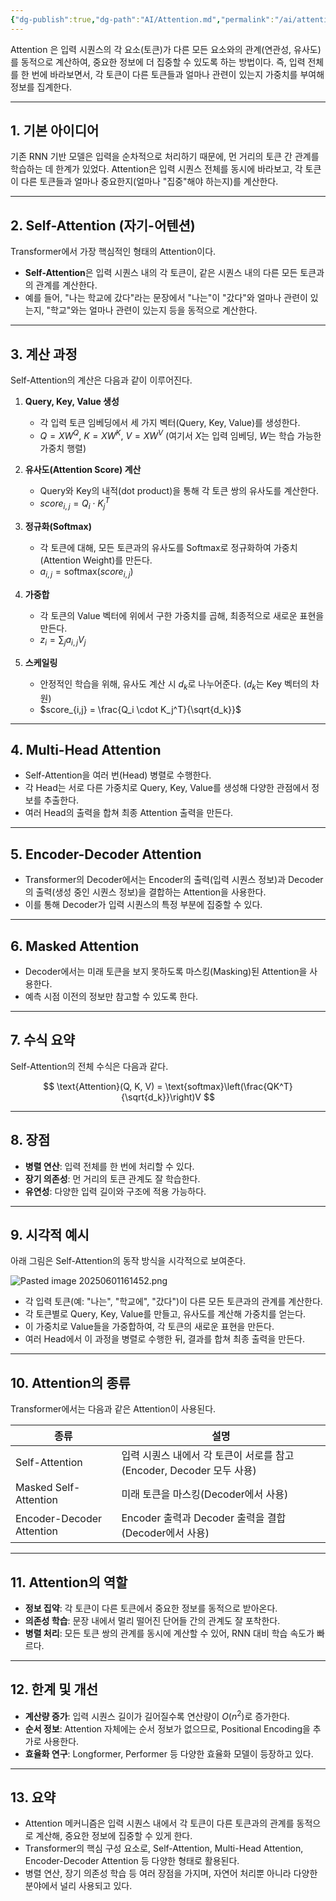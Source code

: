 ```yaml
---
{"dg-publish":true,"dg-path":"AI/Attention.md","permalink":"/ai/attention/","created":"2025-05-31","updated":"2025-05-31"}
---
```


Attention 은 입력 시퀀스의 각 요소(토큰)가 다른 모든 요소와의 관계(연관성, 유사도)를 동적으로 계산하여, 중요한 정보에 더 집중할 수 있도록 하는 방법이다. 즉, 입력 전체를 한 번에 바라보면서, 각 토큰이 다른 토큰들과 얼마나 관련이 있는지 가중치를 부여해 정보를 집계한다.

---

## 1. 기본 아이디어

기존 RNN 기반 모델은 입력을 순차적으로 처리하기 때문에, 먼 거리의 토큰 간 관계를 학습하는 데 한계가 있었다. Attention은 입력 시퀀스 전체를 동시에 바라보고, 각 토큰이 다른 토큰들과 얼마나 중요한지(얼마나 "집중"해야 하는지)를 계산한다.

---

## 2. Self-Attention (자기-어텐션)

Transformer에서 가장 핵심적인 형태의 Attention이다.

- **Self-Attention**은 입력 시퀀스 내의 각 토큰이, 같은 시퀀스 내의 다른 모든 토큰과의 관계를 계산한다.
- 예를 들어, "나는 학교에 갔다"라는 문장에서 "나는"이 "갔다"와 얼마나 관련이 있는지, "학교"와는 얼마나 관련이 있는지 등을 동적으로 계산한다.

---

## 3. 계산 과정

Self-Attention의 계산은 다음과 같이 이루어진다.

1. **Query, Key, Value 생성**
   - 각 입력 토큰 임베딩에서 세 가지 벡터(Query, Key, Value)를 생성한다.
   - $Q = XW^Q$, $K = XW^K$, $V = XW^V$ (여기서 $X$는 입력 임베딩, $W$는 학습 가능한 가중치 행렬)

2. **유사도(Attention Score) 계산**
   - Query와 Key의 내적(dot product)을 통해 각 토큰 쌍의 유사도를 계산한다.
   - $score_{i,j} = Q_i \cdot K_j^T$

3. **정규화(Softmax)**
   - 각 토큰에 대해, 모든 토큰과의 유사도를 Softmax로 정규화하여 가중치(Attention Weight)를 만든다.
   - $a_{i,j} = \text{softmax}(score_{i,j})$

4. **가중합**
   - 각 토큰의 Value 벡터에 위에서 구한 가중치를 곱해, 최종적으로 새로운 표현을 만든다.
   - $z_i = \sum_j a_{i,j} V_j$

5. **스케일링**
   - 안정적인 학습을 위해, 유사도 계산 시 $d_k$로 나누어준다. ($d_k$는 Key 벡터의 차원)
   - $score_{i,j} = \frac{Q_i \cdot K_j^T}{\sqrt{d_k}}$

---

## 4. Multi-Head Attention

- Self-Attention을 여러 번(Head) 병렬로 수행한다.
- 각 Head는 서로 다른 가중치로 Query, Key, Value를 생성해 다양한 관점에서 정보를 추출한다.
- 여러 Head의 출력을 합쳐 최종 Attention 출력을 만든다.

---

## 5. Encoder-Decoder Attention

- Transformer의 Decoder에서는 Encoder의 출력(입력 시퀀스 정보)과 Decoder의 출력(생성 중인 시퀀스 정보)을 결합하는 Attention을 사용한다.
- 이를 통해 Decoder가 입력 시퀀스의 특정 부분에 집중할 수 있다.

---

## 6. Masked Attention

- Decoder에서는 미래 토큰을 보지 못하도록 마스킹(Masking)된 Attention을 사용한다.
- 예측 시점 이전의 정보만 참고할 수 있도록 한다.

---

## 7. 수식 요약

Self-Attention의 전체 수식은 다음과 같다.

$$
\text{Attention}(Q, K, V) = \text{softmax}\left(\frac{QK^T}{\sqrt{d_k}}\right)V
$$

---

## 8. 장점

- **병렬 연산**: 입력 전체를 한 번에 처리할 수 있다.
- **장기 의존성**: 먼 거리의 토큰 관계도 잘 학습한다.
- **유연성**: 다양한 입력 길이와 구조에 적용 가능하다.

---

## 9. 시각적 예시

아래 그림은 Self-Attention의 동작 방식을 시각적으로 보여준다.

![Pasted image 20250601161452.png](/img/user/Pasted%20image%2020250601161452.png)

- 각 입력 토큰(예: "나는", "학교에", "갔다")이 다른 모든 토큰과의 관계를 계산한다.
- 각 토큰별로 Query, Key, Value를 만들고, 유사도를 계산해 가중치를 얻는다.
- 이 가중치로 Value들을 가중합하여, 각 토큰의 새로운 표현을 만든다.
- 여러 Head에서 이 과정을 병렬로 수행한 뒤, 결과를 합쳐 최종 출력을 만든다.

---

## 10. Attention의 종류

Transformer에서는 다음과 같은 Attention이 사용된다.

| 종류                        | 설명                                                                 |
|----------------------------|---------------------------------------------------------------------|
| Self-Attention             | 입력 시퀀스 내에서 각 토큰이 서로를 참고(Encoder, Decoder 모두 사용) |
| Masked Self-Attention      | 미래 토큰을 마스킹(Decoder에서 사용)                                 |
| Encoder-Decoder Attention  | Encoder 출력과 Decoder 출력을 결합(Decoder에서 사용)                 |

---

## 11. Attention의 역할

- **정보 집약**: 각 토큰이 다른 토큰에서 중요한 정보를 동적으로 받아온다.
- **의존성 학습**: 문장 내에서 멀리 떨어진 단어들 간의 관계도 잘 포착한다.
- **병렬 처리**: 모든 토큰 쌍의 관계를 동시에 계산할 수 있어, RNN 대비 학습 속도가 빠르다.

---

## 12. 한계 및 개선

- **계산량 증가**: 입력 시퀀스 길이가 길어질수록 연산량이 $O(n^2)$로 증가한다.
- **순서 정보**: Attention 자체에는 순서 정보가 없으므로, Positional Encoding을 추가로 사용한다.
- **효율화 연구**: Longformer, Performer 등 다양한 효율화 모델이 등장하고 있다.

---

## 13. 요약

- Attention 메커니즘은 입력 시퀀스 내에서 각 토큰이 다른 토큰과의 관계를 동적으로 계산해, 중요한 정보에 집중할 수 있게 한다.
- Transformer의 핵심 구성 요소로, Self-Attention, Multi-Head Attention, Encoder-Decoder Attention 등 다양한 형태로 활용된다.
- 병렬 연산, 장기 의존성 학습 등 여러 장점을 가지며, 자연어 처리뿐 아니라 다양한 분야에서 널리 사용되고 있다.
